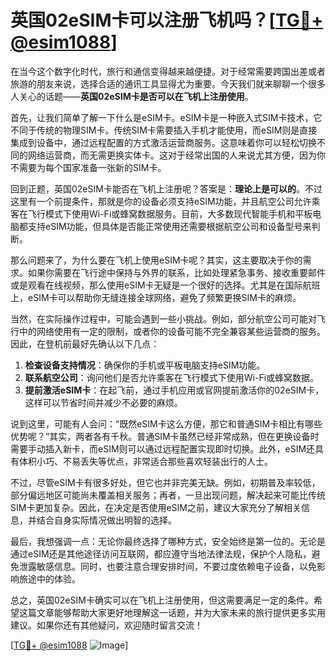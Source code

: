 # 英国02eSIM卡可以注册飞机吗？[[TG💪+ @esim1088](https://t.me/s/esim1088)]

在当今这个数字化时代，旅行和通信变得越来越便捷。对于经常需要跨国出差或者旅游的朋友来说，选择合适的通讯工具显得尤为重要。今天我们就来聊聊一个很多人关心的话题——**英国02eSIM卡是否可以在飞机上注册使用**。

首先，让我们简单了解一下什么是eSIM卡。eSIM卡是一种嵌入式SIM卡技术，它不同于传统的物理SIM卡。传统SIM卡需要插入手机才能使用，而eSIM则是直接集成到设备中，通过远程配置的方式激活运营商服务。这意味着你可以轻松切换不同的网络运营商，而无需更换实体卡。这对于经常出国的人来说尤其方便，因为你不需要为每个国家准备一张新的SIM卡。

回到正题，英国02eSIM卡能否在飞机上注册呢？答案是：**理论上是可以的**。不过这里有一个前提条件，那就是你的设备必须支持eSIM功能，并且航空公司允许乘客在飞行模式下使用Wi-Fi或蜂窝数据服务。目前，大多数现代智能手机和平板电脑都支持eSIM功能，但具体是否能正常使用还需要根据航空公司和设备型号来判断。

那么问题来了，为什么要在飞机上使用eSIM卡呢？其实，这主要取决于你的需求。如果你需要在飞行途中保持与外界的联系，比如处理紧急事务、接收重要邮件或是观看在线视频，那么使用eSIM卡无疑是一个很好的选择。尤其是在国际航班上，eSIM卡可以帮助你无缝连接全球网络，避免了频繁更换SIM卡的麻烦。

当然，在实际操作过程中，可能会遇到一些小挑战。例如，部分航空公司可能对飞行中的网络使用有一定的限制，或者你的设备可能不完全兼容某些运营商的服务。因此，在登机前最好先确认以下几点：

1. **检查设备支持情况**：确保你的手机或平板电脑支持eSIM功能。
2. **联系航空公司**：询问他们是否允许乘客在飞行模式下使用Wi-Fi或蜂窝数据。
3. **提前激活eSIM卡**：在起飞前，通过手机应用或官网提前激活你的02eSIM卡，这样可以节省时间并减少不必要的麻烦。

说到这里，可能有人会问：“既然eSIM卡这么方便，那它和普通SIM卡相比有哪些优势呢？”其实，两者各有千秋。普通SIM卡虽然已经非常成熟，但在更换设备时需要手动插入新卡，而eSIM则可以通过远程配置实现即时切换。此外，eSIM还具有体积小巧、不易丢失等优点，非常适合那些喜欢轻装出行的人士。

不过，尽管eSIM卡有很多好处，但它也并非完美无缺。例如，初期普及率较低，部分偏远地区可能尚未覆盖相关服务；再者，一旦出现问题，解决起来可能比传统SIM卡更加复杂。因此，在决定是否使用eSIM之前，建议大家充分了解相关信息，并结合自身实际情况做出明智的选择。

最后，我想强调一点：无论你最终选择了哪种方式，安全始终是第一位的。无论是通过eSIM还是其他途径访问互联网，都应遵守当地法律法规，保护个人隐私，避免泄露敏感信息。同时，也要注意合理安排时间，不要过度依赖电子设备，以免影响旅途中的体验。

总之，英国02eSIM卡确实可以在飞机上注册使用，但这需要满足一定的条件。希望这篇文章能够帮助大家更好地理解这一话题，并为大家未来的旅行提供更多实用建议。如果你还有其他疑问，欢迎随时留言交流！

[[TG💪+ @esim1088](https://t.me/s/esim1088) ![Image](https://i.postimg.cc/4NQfJmqS/Snipaste-2025-05-13-00-14-12.png)]